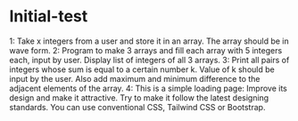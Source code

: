 # Initial-test
1: Take x integers from a user and store it in an array. The array should be in wave form.
2: Program to make 3 arrays and fill each array with 5 integers each, input by user. Display list of integers of all 3 arrays.
3: Print all pairs of integers whose sum is equal to a certain number k. Value of k should be input by the user. Also add maximum and minimum difference to the adjacent elements of the array.
4: This is a simple loading page: Improve its design and make it attractive. Try to make it follow the latest designing standards. You can use conventional CSS, Tailwind CSS or Bootstrap.
